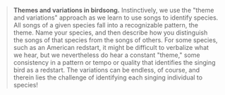 > **Themes and variations in birdsong.** Instinctively, we use the
> "theme and variations" approach as we learn to use songs to identify
> species. All songs of a given species fall into a recognizable
> pattern, the theme. Name your species, and then describe how you
> distinguish the songs of that species from the songs of others. For
> some species, such as an American redstart, it might be difficult to
> verbalize what we hear, but we nevertheless do hear a constant
> "theme," some consistency in a pattern or tempo or quality that
> identifies the singing bird as a redstart. The variations can be
> endless, of course, and therein lies the challenge of identifying each
> singing individual to species!
